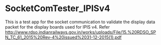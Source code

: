 # SocketComTester_IPISv4
This is a test app for the socket communication to validate the display data packet for the display boards used for IPIS v4.
Refer http://www.rdso.indianrailways.gov.in/works/uploads/File/15.%20RDSO_SPN_TC_61_2015%20Rev-4%20issued%2031-12-2015(1).pdf

